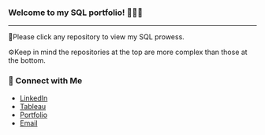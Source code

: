 ### Welcome to my SQL portfolio! 👩🏾‍💻

---

🔨Please click any repository to view my SQL prowess. 

⚙️Keep in mind the repositories at the top are more complex than those at the bottom. 

### 🧩 Connect with Me

- [LinkedIn](https://www.linkedin.com/in/kordai)
- [Tableau](https://public.tableau.com/app/profile/kordai)
- [Portfolio](https://kordai.me/)
- [Email](mailto:naakordaiaddy@gmail.com)
